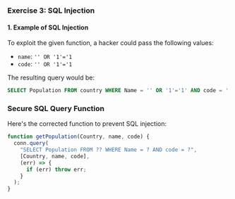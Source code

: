 ### Exercise 3: SQL Injection

#### 1. Example of SQL Injection

To exploit the given function, a hacker could pass the following values:

- `name`: `'' OR '1'='1`
- `code`: `'' OR '1'='1`

The resulting query would be:

```sql
SELECT Population FROM country WHERE Name = '' OR '1'='1' AND code = '' OR '1'='1';
```

### Secure SQL Query Function

Here's the corrected function to prevent SQL injection:

```javascript
function getPopulation(Country, name, code) {
  conn.query(
    "SELECT Population FROM ?? WHERE Name = ? AND code = ?",
    [Country, name, code],
    (err) => {
      if (err) throw err;
    }
  );
}
```
